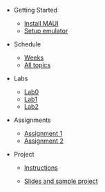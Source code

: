* Getting Started
    - [Install MAUI](https://dotnet.microsoft.com/en-us/learn/maui/first-app-tutorial/install)
    - [Setup emulator](https://dotnet.microsoft.com/en-us/learn/maui/first-app-tutorial/device-setup)
    
* Schedule
    - [Weeks](schedule)
    - [All topics](notes/notes_main)

* Labs
    - [Lab0](labs/lab0.md)
    - [Lab1](labs/lab1.md)
    - [Lab2](labs/lab2.md)
    
* Assignments
    - [Assignment 1](assignments/Assignment1.md)
    - [Assignment 2](assignments/Assignment2.md)
    
* Project
    - [Instructions](https://docs.google.com/document/d/1mzlfJEHyhWedkW9OtjLSd3bU7YiWsuclyhHAvRRIaEs/edit?tab=t.0)
    
    - [Slides and sample project](https://docs.google.com/presentation/d/1HOXBHxM1Wf3iUwRaCZHZ4qoBHXxRaSVD_GhH8SgVU9E/edit?usp=sharing)
    
      
